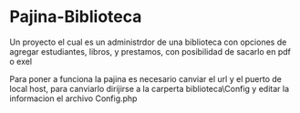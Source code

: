 # Pajina-Biblioteca
Un proyecto el cual es un administrdor de una biblioteca con opciones de agregar estudiantes, libros, y prestamos, con posibilidad de sacarlo en pdf o exel

Para poner a funciona la pajina es necesario canviar el url y el puerto de local host, para canviarlo dirijirse a la carperta biblioteca\Config y editar la informacion el archivo Config.php
